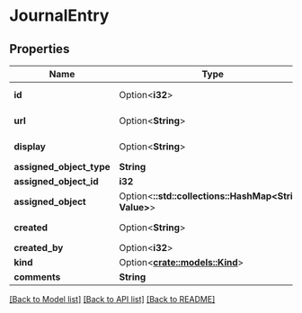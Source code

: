 # JournalEntry

## Properties

Name | Type | Description | Notes
------------ | ------------- | ------------- | -------------
**id** | Option<**i32**> |  | [optional][readonly]
**url** | Option<**String**> |  | [optional][readonly]
**display** | Option<**String**> |  | [optional][readonly]
**assigned_object_type** | **String** |  | 
**assigned_object_id** | **i32** |  | 
**assigned_object** | Option<**::std::collections::HashMap<String, Value>**> |  | [optional][readonly]
**created** | Option<**String**> |  | [optional][readonly]
**created_by** | Option<**i32**> |  | [optional]
**kind** | Option<[**crate::models::Kind**](Kind.md)> |  | [optional]
**comments** | **String** |  | 

[[Back to Model list]](../README.md#documentation-for-models) [[Back to API list]](../README.md#documentation-for-api-endpoints) [[Back to README]](../README.md)


